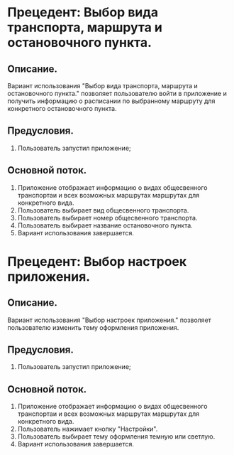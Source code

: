 # Прецедент:  Выбор вида транспорта, маршрута и остановочного пункта.
## Описание. 
Вариант использования "Выбор вида транспорта, маршрута и остановочного пункта." позволяет пользователю войти в приложение и получить информацию о расписании по выбранному маршруту для конкретного остановочного пункта.
## Предусловия. 
1. Пользователь запустил приложение;
## Основной поток. 
1. Приложение отображает информацию о видах общесвенного транспортаи и всех возможных маршрутах маршрутах для конкретного вида.
2. Пользователь выбирает вид общесвенного транспорта.
3. Пользователь выбирает номер общесвенного транспорта.
4. Пользователь выбирает название остановочного пункта.
6. Вариант использования завершается.
# Прецедент: Выбор настроек приложения.
## Описание. 
Вариант использования "Выбор настроек приложения." позволяет пользователю изменить тему оформления приложения.
## Предусловия. 
1. Пользователь запустил приложение;
## Основной поток. 
1. Приложение отображает информацию о видах общесвенного транспортаи и всех возможных маршрутах маршрутах для конкретного вида.
2. Пользователь нажимает кнопку "Настройки".
3. Пользователь выбирает тему оформления темную или светлую.
6. Вариант использования завершается.
